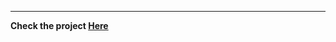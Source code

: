 <hr>


<Strong>Check the project <a href="https://cardexpending.netlify.app/" target="_blank"> Here</a></Strong>
